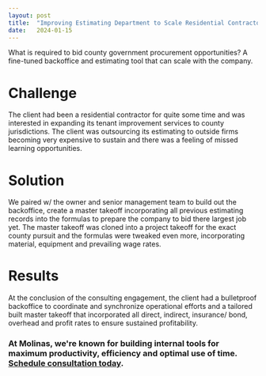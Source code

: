 ```yaml
---
layout: post
title:  "Improving Estimating Department to Scale Residential Contractor"
date:   2024-01-15
---
```


<p class="intro"><span class="dropcap">W</span>hat is required to bid county government procurement opportunities? A fine-tuned backoffice and estimating tool that can scale with the company.</p>

# Challenge
The client had been a residential contractor for quite some time and was interested in expanding its tenant improvement services to county jurisdictions. The client was outsourcing its estimating to outside firms becoming very expensive to sustain and there was a feeling of missed learning opportunities.

# Solution
We paired w/ the owner and senior management team to build out the backoffice, create a master takeoff incorporating all previous estimating records into the formulas to prepare the company to bid there largest job yet. The master takeoff was cloned into a project takeoff for the exact county pursuit and the formulas were tweaked even more, incorporating material, equipment and prevailing wage rates.

# Results
At the conclusion of the consulting engagement, the client had a bulletproof backoffice to coordinate and synchronize operational efforts and a tailored built master takeoff that incorporated all direct, indirect, insurance/ bond, overhead and profit rates to ensure sustained profitability. 

### At Molinas, we're known for building internal tools for maximum productivity, efficiency and optimal use of time. [Schedule consultation today](/contact).
